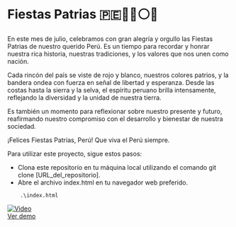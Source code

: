 # Fiestas Patrias 🇵🇪🎉🔴⚪🔴
En este mes de julio, celebramos con gran alegría y orgullo las Fiestas Patrias de nuestro querido Perú. Es un tiempo para recordar y honrar nuestra rica historia, nuestras tradiciones, y los valores que nos unen como nación.

Cada rincón del país se viste de rojo y blanco, nuestros colores patrios, y la bandera ondea con fuerza en señal de libertad y esperanza. Desde las costas hasta la sierra y la selva, el espíritu peruano brilla intensamente, reflejando la diversidad y la unidad de nuestra tierra.

Es también un momento para reflexionar sobre nuestro presente y futuro, reafirmando nuestro compromiso con el desarrollo y bienestar de nuestra sociedad. 

¡Felices Fiestas Patrias, Perú! Que viva el Perú siempre.

Para utilizar este proyecto, sigue estos pasos:

- Clona este repositorio en tu máquina local utilizando el comando git clone [URL_del_repositorio].
- Abre el archivo index.html en tu navegador web preferido.

```
    .\index.html
```

[![Video](https://img.youtube.com/vi/TYVRemMbn9s/0.jpg)](https://www.youtube.com/watch?v=TYVRemMbn9s)  
[Ver demo](https://www.youtube.com/watch?v=TYVRemMbn9s)
